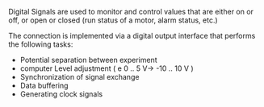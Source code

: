 Digital Signals are used to monitor and control values that are either on or off, or open or closed (run status of a motor, alarm status, etc.)

The connection is implemented via a digital output interface that performs the following tasks: 
- Potential separation between experiment
- computer Level adjustment ( e 0 .. 5 V→ -10 .. 10 V )
- Synchronization of signal exchange 
- Data buffering 
- Generating clock signals